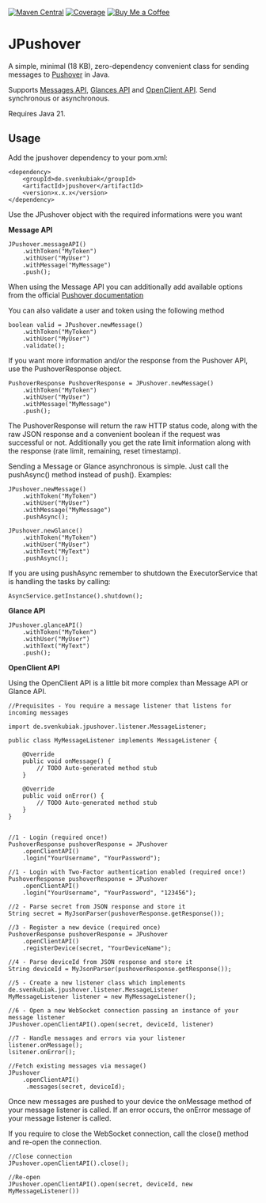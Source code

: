 [![Maven Central](https://maven-badges.herokuapp.com/maven-central/de.svenkubiak/jpushover/badge.svg)](https://mvnrepository.com/artifact/de.svenkubiak/jpushover)
[![Coverage](https://sonar.svenkubiak.de/badges/jpushover)](https://sonar.svenkubiak.de/badges/jpushover)
[![Buy Me a Coffee](https://img.shields.io/badge/Buy%20Me%20A%20Coffee-%F0%9F%8D%BA-yellow)](https://buymeacoffee.com/svenkubiak)

JPushover
================

A simple, minimal (18 KB), zero-dependency convenient class for sending messages to [Pushover][1] in Java.

Supports [Messages API][3], [Glances API][4] and [OpenClient API][5]. Send synchronous or asynchronous.

Requires Java 21.

Usage
------------------

Add the jpushover dependency to your pom.xml:

```
<dependency>
    <groupId>de.svenkubiak</groupId>
    <artifactId>jpushover</artifactId>
    <version>x.x.x</version>
</dependency>
```

Use the JPushover object with the required informations were you want

**Message API**

```
JPushover.messageAPI()
	.withToken("MyToken")
	.withUser("MyUser")
	.withMessage("MyMessage")
	.push();
```

When using the Message API you can additionally add available options from the official [Pushover documentation][2]	

You can also validate a user and token using the following method

```
boolean valid = JPushover.newMessage()
	.withToken("MyToken")
	.withUser("MyUser")
	.validate();
```	


If you want more information and/or the response from the Pushover API, use the PushoverResponse object.

```
PushoverResponse PushoverResponse = JPushover.newMessage()
	.withToken("MyToken")
	.withUser("MyUser")
	.withMessage("MyMessage")
	.push();
```		

The PushoverResponse will return the raw HTTP status code, along with the raw JSON response and a convenient boolean if the request was successful or not. Additionally you get the rate limit information along with the response (rate limit, remaining, reset timestamp).

Sending a Message or Glance asynchronous is simple. Just call the pushAsync() method instead of push(). Examples:


```
JPushover.newMessage()
	.withToken("MyToken")
	.withUser("MyUser")
	.withMessage("MyMessage")
	.pushAsync();

JPushover.newGlance()
	.withToken("MyToken")
	.withUser("MyUser")
	.withText("MyText")
	.pushAsync();		
```

If you are using pushAsync remember to shutdown the ExecutorService that is handling the tasks by calling:

```
AsyncService.getInstance().shutdown();	
```

**Glance API**

```
JPushover.glanceAPI()
	.withToken("MyToken")
	.withUser("MyUser")
	.withText("MyText")
	.push();		
```

**OpenClient API**

Using the OpenClient API is a little bit more complex than Message API or Glance API.

```
//Prequisites - You require a message listener that listens for incoming messages

import de.svenkubiak.jpushover.listener.MessageListener;

public class MyMessageListener implements MessageListener {

    @Override
    public void onMessage() {
        // TODO Auto-generated method stub
    }

    @Override
    public void onError() {
        // TODO Auto-generated method stub   
    }
}


//1 - Login (required once!)
PushoverResponse pushoverResponse = JPushover
	.openClientAPI()
	.login("YourUsername", "YourPassword");

//1 - Login with Two-Factor authentication enabled (required once!)
PushoverResponse pushoverResponse = JPushover
	.openClientAPI()
	.login("YourUsername", "YourPassword", "123456");

//2 - Parse secret from JSON response and store it
String secret = MyJsonParser(pushoverResponse.getResponse());

//3 - Register a new device (required once)
PushoverResponse pushoverResponse = JPushover
	.openClientAPI()
	.registerDevice(secret, "YourDeviceName");

//4 - Parse deviceId from JSON response and store it
String deviceId = MyJsonParser(pushoverResponse.getResponse());

//5 - Create a new listener class which implements de.svenkubiak.jpushover.listener.MessageListener
MyMessageListener listener = new MyMessageListener();

//6 - Open a new WebSocket connection passing an instance of your message listener
JPushover.openClientAPI().open(secret, deviceId, listener)

//7 - Handle messages and errors via your listener
listener.onMessage();
lsitener.onError();

//Fetch existing messages via message()
JPushover
	.openClientAPI()
     .messages(secret, deviceId);

```

Once new messages are pushed to your device the onMessage method of your message listener is called. If an error occurs, the onError message of your message listener is called.

If you require to close the WebSocket connection, call the close() method and re-open the connection.


```
//Close connection
JPushover.openClientAPI().close();

//Re-open
JPushover.openClientAPI().open(secret, deviceId, new MyMessageListener())

```


[1]: https://pushover.net
[2]: https://pushover.net/api
[3]: https://pushover.net/api
[4]: https://pushover.net/api/glances
[5]: https://pushover.net/api/client